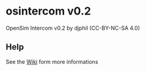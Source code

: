 # osintercom v0.2
OpenSim Intercom v0.2 by djphil (CC-BY-NC-SA 4.0)

## Help
See the <a href="https://github.com/djphil/osintercom/wiki">Wiki</a> form more informations
